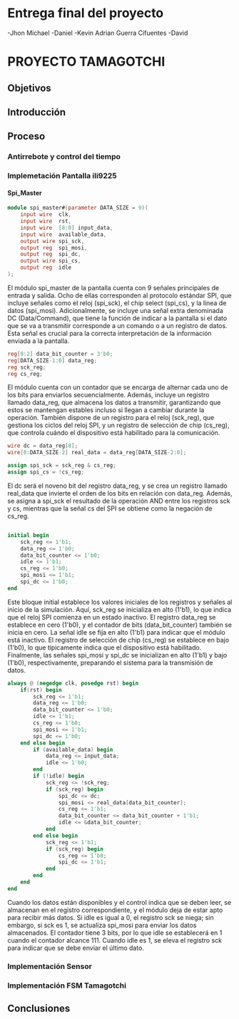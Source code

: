# Entrega final del proyecto

-Jhon Michael
-Daniel
-Kevin Adrian Guerra Cifuentes
-David 
# PROYECTO TAMAGOTCHI


## Objetivos 

## Introducción

## Proceso

### Antirrebote y control del tiempo


### Implemetación Pantalla ili9225
#### Spi_Master

```verilog
module spi_master#(parameter DATA_SIZE = 9)(
    input wire  clk,
    input wire  rst, 
    input wire  [8:0] input_data, 
    input wire  available_data,
    output wire spi_sck, 
    output reg  spi_mosi, 
    output reg  spi_dc, 
    output wire spi_cs,
    output reg  idle
);
```
El módulo spi_master de la pantalla cuenta con 9 señales principales de entrada y salida. Ocho de ellas corresponden al protocolo estándar SPI, que incluye señales como el reloj (spi_sck), el chip select (spi_cs), y la línea de datos (spi_mosi). Adicionalmente, se incluye una señal extra denominada DC (Data/Command), que tiene la función de indicar a la pantalla si el dato que se va a transmitir corresponde a un comando o a un registro de datos. Esta señal es crucial para la correcta interpretación de la información enviada a la pantalla.


```verilog
reg[0:2] data_bit_counter = 3'b0;
reg[DATA_SIZE-1:0] data_reg;
reg sck_reg;
reg cs_reg;
```

El módulo cuenta con un contador que se encarga de alternar cada uno de los bits para enviarlos secuencialmente. Además, incluye un registro llamado data_reg, que almacena los datos a transmitir, garantizando que estos se mantengan estables incluso si llegan a cambiar durante la operación. También dispone de un registro para el reloj (sck_reg), que gestiona los ciclos del reloj SPI, y un registro de selección de chip (cs_reg), que controla cuándo el dispositivo está habilitado para la comunicación.


```verilog
wire dc = data_reg[8];
wire[0:DATA_SIZE-2] real_data = data_reg[DATA_SIZE-2:0]; 

assign spi_sck = sck_reg & cs_reg; 
assign spi_cs = !cs_reg; 

```


El dc será el noveno bit del registro data_reg, y se crea un registro llamado real_data que invierte el orden de los bits en relación con data_reg. Además, se asigna a spi_sck el resultado de la operación AND entre los registros sck y cs, mientras que la señal cs del SPI se obtiene como la negación de cs_reg.


```verilog

initial begin
    sck_reg <= 1'b1;
    data_reg <= 1'b0;
    data_bit_counter <= 1'b0;
    idle <= 1'b1;
    cs_reg <= 1'b0;
    spi_mosi <= 1'b1;
    spi_dc <= 1'b0;
end


```

Este bloque initial establece los valores iniciales de los registros y señales al inicio de la simulación. Aquí, sck_reg se inicializa en alto (1'b1), lo que indica que el reloj SPI comienza en un estado inactivo. El registro data_reg se establece en cero (1'b0), y el contador de bits (data_bit_counter) también se inicia en cero. La señal idle se fija en alto (1'b1) para indicar que el módulo está inactivo. El registro de selección de chip (cs_reg) se establece en bajo (1'b0), lo que típicamente indica que el dispositivo está habilitado. Finalmente, las señales spi_mosi y spi_dc se inicializan en alto (1'b1) y bajo (1'b0), respectivamente, preparando el sistema para la transmisión de datos.

```verilog
always @ (negedge clk, posedge rst) begin
    if(rst) begin
        sck_reg <= 1'b1;
        data_reg <= 1'b0;
        data_bit_counter <= 1'b0;
        idle <= 1'b1;
        cs_reg <= 1'b0;
        spi_mosi <= 1'b1;
        spi_dc <= 1'b0;
    end else begin
        if (available_data) begin
            data_reg <= input_data;
            idle <= 1'b0;
        end
        if (!idle) begin
            sck_reg <= !sck_reg;
            if (sck_reg) begin
                spi_dc <= dc;
                spi_mosi <= real_data[data_bit_counter];
                cs_reg <= 1'b1;
                data_bit_counter <= data_bit_counter + 1'b1;
                idle <= &data_bit_counter; 
            end
        end else begin
            sck_reg <= 1'b1;
            if (sck_reg) begin
                cs_reg <= 1'b0; 
                spi_dc <= 1'b1;
            end
        end
    end
end	
```

Cuando los datos están disponibles y el control indica que se deben leer, se almacenan en el registro correspondiente, y el módulo deja de estar apto para recibir más datos. Si idle es igual a 0, el registro sck se niega; sin embargo, si sck es 1, se actualiza spi_mosi para enviar los datos almacenados. El contador tiene 3 bits, por lo que idle se establecerá en 1 cuando el contador alcance 111. Cuando idle es 1, se eleva el registro sck para indicar que se debe enviar el último dato.




### Implementación Sensor



### Implementación FSM Tamagotchi


## Conclusiones





